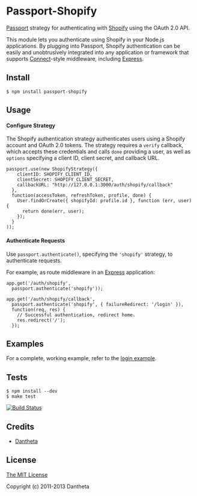 # Passport-Shopify

[Passport](http://passportjs.org/) strategy for authenticating with [Shopify](https://shopify.com/)
using the OAuth 2.0 API.

This module lets you authenticate using Shopify in your Node.js applications.
By plugging into Passport, Shopify authentication can be easily and
unobtrusively integrated into any application or framework that supports
[Connect](http://www.senchalabs.org/connect/)-style middleware, including
[Express](http://expressjs.com/).

## Install

    $ npm install passport-shopify

## Usage

#### Configure Strategy

The Shopify authentication strategy authenticates users using a Shopify account
and OAuth 2.0 tokens.  The strategy requires a `verify` callback, which accepts
these credentials and calls `done` providing a user, as well as `options`
specifying a client ID, client secret, and callback URL.

    passport.use(new ShopifyStrategy({
        clientID: SHOPIFY_CLIENT_ID,
        clientSecret: SHOPIFY_CLIENT_SECRET,
        callbackURL: "http://127.0.0.1:3000/auth/shopify/callback"
      },
      function(accessToken, refreshToken, profile, done) {
        User.findOrCreate({ shopifyId: profile.id }, function (err, user) {
          return done(err, user);
        });
      }
    ));

#### Authenticate Requests

Use `passport.authenticate()`, specifying the `'shopify'` strategy, to
authenticate requests.

For example, as route middleware in an [Express](http://expressjs.com/)
application:

    app.get('/auth/shopify',
      passport.authenticate('shopify'));

    app.get('/auth/shopify/callback', 
      passport.authenticate('shopify', { failureRedirect: '/login' }),
      function(req, res) {
        // Successful authentication, redirect home.
        res.redirect('/');
      });

## Examples

For a complete, working example, refer to the [login example](https://github.com/danteata/passport-shopify/tree/master/examples/login).

## Tests

    $ npm install --dev
    $ make test

[![Build Status](https://secure.travis-ci.org/danteata/passport-shopify.png)](http://travis-ci.org/danteata/passport-shopify)

## Credits

  - [Dantheta](http://github.com/danteata)

## License

[The MIT License](http://opensource.org/licenses/MIT)

Copyright (c) 2011-2013 Dantheta
